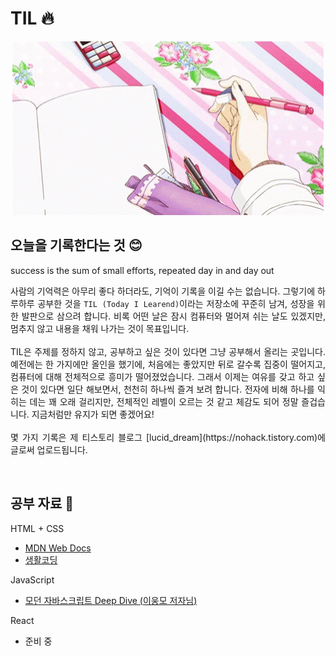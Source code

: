 # TIL 🔥

<p align="center">
  <img src="images/intro.gif">
</p>

## 오늘을 기록한다는 것 😊

success is the sum of small efforts, repeated day in and day out

<p align="justify">
사람의 기억력은 아무리 좋다 하더라도, 기억이 기록을 이길 수는 없습니다. 그렇기에 하루하루 공부한 것을 <code>TIL (Today I Learend)</code>이라는 저장소에 꾸준히 남겨, 성장을 위한 발판으로 삼으려 합니다. 비록 어떤 날은 잠시 컴퓨터와 멀어져 쉬는 날도 있겠지만, 멈추지 않고 내용을 채워 나가는 것이 목표입니다. 
<br><br>
TIL은 주제를 정하지 않고, 공부하고 싶은 것이 있다면 그냥 공부해서 올리는 곳입니다. 예전에는 한 가지에만 올인을 했기에, 처음에는 좋았지만 뒤로 갈수록 집중이 떨어지고, 컴퓨터에 대해 전체적으로 흥미가 떨어졌었습니다. 그래서 이제는 여유를 갖고 하고 싶은 것이 있다면 일단 해보면서, 천천히 하나씩 즐겨 보려 합니다. 전자에 비해 하나를 익히는 데는 꽤 오래 걸리지만, 전체적인 레벨이 오르는 것 같고 체감도 되어 정말 즐겁습니다. 지금처럼만 유지가 되면 좋겠어요!
<br><br>
몇 가지 기록은 제 티스토리 블로그 [lucid_dream](https://nohack.tistory.com)에 글로써 업로드됩니다.
</p>

<br>

## 공부 자료 📖

HTML + CSS

- [MDN Web Docs](https://developer.mozilla.org/ko/)
- [생활코딩](https://www.opentutorials.org/)

JavaScript

- [모던 자바스크립트 Deep Dive (이웅모 저자님)](http://www.yes24.com/Product/Goods/92742567?OzSrank=1)

React

- 준비 중
